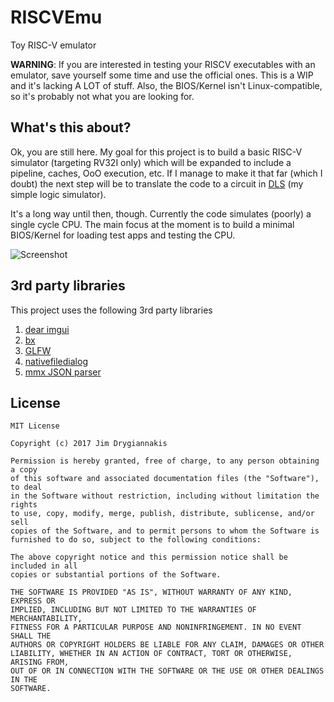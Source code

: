 # RISCVEmu
Toy RISC-V emulator

**WARNING**: If you are interested in testing your RISCV executables with an emulator, save yourself some time and use the official ones. This is a WIP and it's lacking A LOT of stuff. Also, the BIOS/Kernel isn't Linux-compatible, so it's probably not what you are looking for.

## What's this about?

Ok, you are still here. My goal for this project is to build a basic RISC-V simulator (targeting RV32I only) which will be expanded to include a pipeline, caches, OoO execution, etc. If I manage to make it that far (which I doubt) the next step will be to translate the code to a circuit in [DLS](https://makingartstudios.itch.io/dls) (my simple logic simulator).

It's a long way until then, though. Currently the code simulates (poorly) a single cycle CPU. The main focus at the moment is to build a minimal BIOS/Kernel for loading test apps and testing the CPU.

![Screenshot](https://cdn.rawgit.com/jdryg/RISCVEmu/master/img/screenshot_2017_08_30.png.png)

## 3rd party libraries

This project uses the following 3rd party libraries

1. [dear imgui](https://github.com/ocornut/imgui)
2. [bx](https://github.com/bkaradzic/bx)
3. [GLFW](http://www.glfw.org/)
4. [nativefiledialog](https://github.com/mlabbe/nativefiledialog)
5. [mmx JSON parser](https://github.com/vurtun/mmx)

## License

```
MIT License

Copyright (c) 2017 Jim Drygiannakis

Permission is hereby granted, free of charge, to any person obtaining a copy
of this software and associated documentation files (the "Software"), to deal
in the Software without restriction, including without limitation the rights
to use, copy, modify, merge, publish, distribute, sublicense, and/or sell
copies of the Software, and to permit persons to whom the Software is
furnished to do so, subject to the following conditions:

The above copyright notice and this permission notice shall be included in all
copies or substantial portions of the Software.

THE SOFTWARE IS PROVIDED "AS IS", WITHOUT WARRANTY OF ANY KIND, EXPRESS OR
IMPLIED, INCLUDING BUT NOT LIMITED TO THE WARRANTIES OF MERCHANTABILITY,
FITNESS FOR A PARTICULAR PURPOSE AND NONINFRINGEMENT. IN NO EVENT SHALL THE
AUTHORS OR COPYRIGHT HOLDERS BE LIABLE FOR ANY CLAIM, DAMAGES OR OTHER
LIABILITY, WHETHER IN AN ACTION OF CONTRACT, TORT OR OTHERWISE, ARISING FROM,
OUT OF OR IN CONNECTION WITH THE SOFTWARE OR THE USE OR OTHER DEALINGS IN THE
SOFTWARE.
```